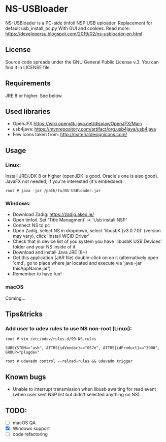 # NS-USBloader

NS-USBloader is a PC-side tinfoil NSP USB uploader. Replacement for default usb_install_pc.py
With GUI and cookies.
Read more: https://developersu.blogspot.com/2019/02/ns-usbloader-en.html

## License

Source code spreads under the GNU General Public License v.3. You can find it in LICENSE file.

## Requirements

JRE 8 or higher. See below.

## Used libraries
* OpenJFX https://wiki.openjdk.java.net/display/OpenJFX/Main
* usb4java: https://mvnrepository.com/artifact/org.usb4java/usb4java
* Few icons taken from: http://materialdesignicons.com/

## Usage
### Linux:

Install JRE/JDK 8 or higher (openJDK is good. Oracle's one is also good). JavaFX not needed, if you're interested (it's embedded).

`root # java -jar /path/to/NS-USBloader.jar`

### Windows: 

* Download Zadig: https://zadig.akeo.ie/
* Open tinfoil. Set 'Title Managment' -> 'Usb install NSP'
* Connect NS to pc
* Open Zadig, select NS in dropdown, select 'libusbK (v3.0.7.0)' (version may vary), click 'Install WCID Driver'
* Check that in device list of you system you have 'libusbK USB Devices' folder and your NS inside of it
* Download and install Java JRE (8+)
* Get this application (JAR file) double-click on on it (alternatively open 'cmd', go to place where jar located and execute via 'java -jar thisAppName.jar')
* Remember to have fun!

### macOS

Coming...

## Tips&tricks
### Add user to udev rules to use NS non-root (Linux):
`root # vim /etc/udev/rules.d/99-NS.rules`

`SUBSYSTEM=="usb", ATTRS{idVendor}=="057e", ATTRS{idProduct}=="3000", GROUP="plugdev"`

`root # udevadm control --reload-rules && udevadm trigger`

## Known bugs
* Unable to interrupt transmission when libusb awaiting for read event (when user sent NSP list but didn't selected anything on NS).

## TODO:
- [ ] macOS QA
- [x] Windows support
- [ ] code refactoring